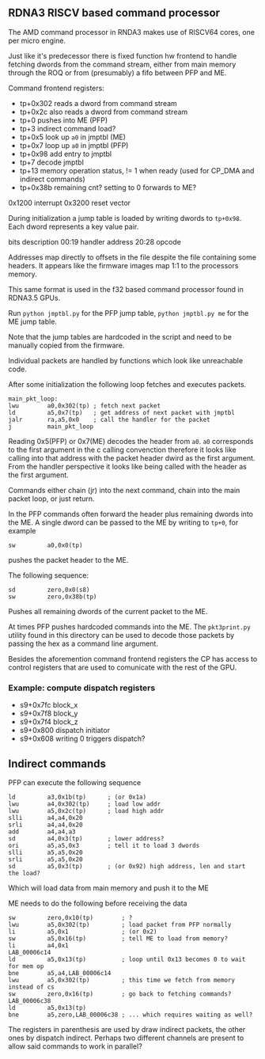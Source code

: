 ## RDNA3 RISCV based command processor

The AMD command processor in RNDA3 makes use of RISCV64 cores, one per micro
engine.

Just like it's predecessor there is fixed function hw  frontend to handle
fetching dwords from the command stream, either from main memory through the ROQ
or from (presumably) a fifo between PFP and ME.

Command frontend registers:

* tp+0x302 reads a dword from command stream
* tp+0x2c  also reads a dword from command stream
* tp+0 pushes into ME (PFP)
* tp+3 indirect command load?
* tp+0x5 look up `a0` in jmptbl (ME)
* tp+0x7 loop up `a0` in jmptbl (PFP)
* tp+0x98 add entry to jmptbl
* tp+7 decode jmptbl
* tp+13 memory operation status, != 1 when ready (used for CP_DMA and indirect commands)
* tp+0x38b remaining cnt? setting to 0 forwards to ME?

0x1200 interrupt
0x3200 reset vector

During initialization a jump table is loaded by writing dwords to `tp+0x98`.
Each dword represents a key value pair.

bits   description
00:19  handler address
20:28  opcode

Addresses map directly to offsets in the file despite the file containing some
headers. It appears like the firmware images map 1:1 to the processors memory.

This same format is used in the f32 based command processor found in RDNA3.5
GPUs.

Run `python jmptbl.py` for the PFP jump table, `python jmptbl.py me` for the ME
jump table.

Note that the jump tables are hardcoded in the script and need to be manually
copied from the firmware.

Individual packets are handled by functions which look like unreachable code.

After some initialization the following loop fetches and executes packets.

```
main_pkt_loop:
lwu        a0,0x302(tp) ; fetch next packet
ld         a5,0x7(tp)   ; get address of next packet with jmptbl
jalr       ra,a5,0x0    ; call the handler for the packet
j          main_pkt_loop
```

Reading 0x5(PFP) or 0x7(ME) decodes the header from `a0`. `a0` corresponds to
the first argument in the c calling convenction therefore it looks like calling
into that address with the packet header dwird as the first argument. From the
handler perspective it looks like being called with the header as the first
argument.

Commands either chain (jr) into the next command, chain into the main packet
loop, or just return.

In the PFP commands often forward the header plus remaining dwords into the ME.
A single dword can be passed to the ME by writing to `tp+0`, for example

```
sw         a0,0x0(tp)
```

pushes the packet header to the ME.

The following sequence:
```
sd         zero,0x0(s8)
sw         zero,0x38b(tp)
```

Pushes all remaining dwords of the current packet to the ME.

At times PFP pushes hardcoded commands into the ME. The `pkt3print.py` utility
found in this directory can be used to decode those packets by passing the hex
as a command line argument.

Besides the aforemention command frontend registers the CP has access to control
registers that are used to comunicate with the rest of the GPU.

### Example: compute dispatch registers

* s9+0x7fc block_x
* s9+0x7f8 block_y
* s9+0x7f4 block_z
* s9+0x800 dispatch initiator
* s9+0x608 writing 0 triggers dispatch?

## Indirect commands

PFP can execute the following sequence
```
ld         a3,0x1b(tp)      ; (or 0x1a)
lwu        a4,0x302(tp)     ; load low addr
lwu        a5,0x2c(tp)      ; load high addr
slli       a4,a4,0x20
srli       a4,a4,0x20
add        a4,a4,a3
sd         a4,0x3(tp)       ; lower address?
ori        a5,a5,0x3        ; tell it to load 3 dwords
slli       a5,a5,0x20
srli       a5,a5,0x20
sd         a5,0x3(tp)       ; (or 0x92) high address, len and start the load?
```

Which will load data from main memory and push it to the ME

ME needs to do the following before receiving the data

```
sw         zero,0x10(tp)        ; ?
lwu        a5,0x302(tp)         ; load packet from PFP normally
li         a5,0x1               ; (or 0x2)
sw         a5,0x16(tp)          ; tell ME to load from memory?
li         a4,0x1
LAB_00006c14
ld         a5,0x13(tp)          ; loop until 0x13 becomes 0 to wait for mem op
bne        a5,a4,LAB_00006c14
lwu        a5,0x302(tp)         ; this time we fetch from memory instead of cs
sw         zero,0x16(tp)        ; go back to fetching commands?
LAB_00006c38
ld         a5,0x13(tp)
bne        a5,zero,LAB_00006c38 ; ... which requires waiting as well?
```

The registers in parenthesis are used by draw indirect packets, the other
ones by dispatch indirect.
Perhaps two different channels are present to allow said commands to work in
parallel?
